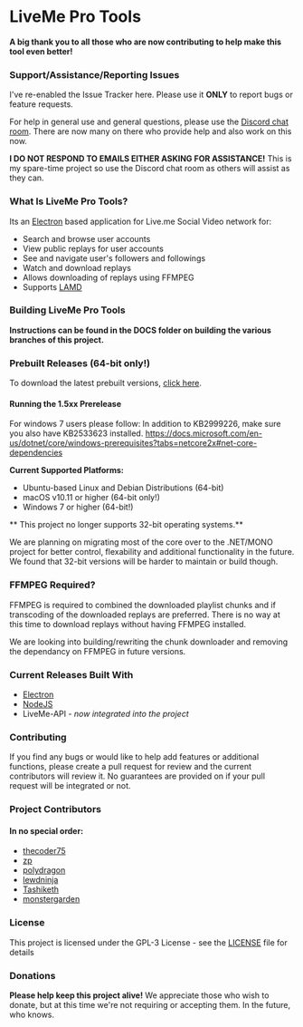 # LiveMe Pro Tools

**A big thank you to all those who are now contributing to help make this tool even better!**


### Support/Assistance/Reporting Issues
I've re-enabled the Issue Tracker here.  Please use it **ONLY** to report bugs or feature requests.

For help in general use and general questions, please use the [Discord chat room](https://discord.gg/A5p2aF4).  There are now many on there who provide help and also work on this now.

**I DO NOT RESPOND TO EMAILS EITHER ASKING FOR ASSISTANCE!**  This is my spare-time project so use the Discord chat room as others will assist as they can.

### What Is LiveMe Pro Tools?
Its an [Electron](https://electronjs.org) based application for Live.me Social Video network for:
- Search and browse user accounts
- View public replays for user accounts
- See and navigate user's followers and followings
- Watch and download replays
- Allows downloading of replays using FFMPEG
- Supports [LAMD](https://notabug.org/thecoder75/lamd)


### Building LiveMe Pro Tools

**Instructions can be found in the DOCS folder on building the various branches of this project.**

### Prebuilt Releases (64-bit only!)
To download the latest prebuilt versions, [click here](releases).
#### Running the 1.5xx Prerelease

For windows 7 users please follow:
In addition to KB2999226, make sure you also have KB2533623 installed. 
https://docs.microsoft.com/en-us/dotnet/core/windows-prerequisites?tabs=netcore2x#net-core-dependencies



**Current Supported Platforms:**
- Ubuntu-based Linux and Debian Distributions (64-bit)
- macOS v10.11 or higher (64-bit only!)
- Windows 7 or higher (64-bit!)

** This project no longer supports 32-bit operating systems.**

We are planning on migrating most of the core over to the .NET/MONO project for better control, flexability and additional functionality in the future.  We found that 32-bit versions will be harder to maintain or build though.

### FFMPEG Required?
FFMPEG is required to combined the downloaded playlist chunks and if transcoding of the downloaded replays are preferred.  There is no way at this time to download replays without having FFMPEG installed.

We are looking into building/rewriting the chunk downloader and removing the dependancy on FFMPEG in future versions.

### Current Releases Built With
* [Electron](http://electronjs.org)
* [NodeJS](http://nodejs.org)
* LiveMe-API - *now integrated into the project*

### Contributing
If you find any bugs or would like to help add features or additional functions, please create a pull request for review and the current contributors will review it.  No guarantees are provided on if your pull request will be integrated or not. 

### Project Contributors
#### In no special order:
* [thecoder75](https://notabug.com/thecoder75)
* [zp](https://github.com/zp)
* [polydragon](https://github.com/polydragon)
* [lewdninja](https://github.com/lewdninja)
* [Tashiketh](https://notabug.org/Tashiketh)
* [monstergarden](https://notabug.org/monstergarden)

### License
This project is licensed under the GPL-3 License - see the [LICENSE](LICENSE) file for details

### Donations
**Please help keep this project alive!**
We appreciate those who wish to donate, but at this time we're not requiring or accepting them.  In the future, who knows.
